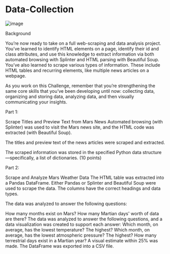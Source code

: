 # Data-Collection

![image](https://user-images.githubusercontent.com/118692087/226218538-8a597097-10a1-4bf6-9daf-aab40d4c51df.png)


Background


You’re now ready to take on a full web-scraping and data analysis project. You’ve learned to identify HTML elements on a page, identify their id and class attributes, and use this knowledge to extract information via both automated browsing with Splinter and HTML parsing with Beautiful Soup. You’ve also learned to scrape various types of information. These include HTML tables and recurring elements, like multiple news articles on a webpage.

As you work on this Challenge, remember that you’re strengthening the same core skills that you’ve been developing until now: collecting data, organizing and storing data, analyzing data, and then visually communicating your insights.


Part 1: 

Scrape Titles and Preview Text from Mars News
Automated browsing (with Splinter) was used to visit the Mars news site, and the HTML code was extracted (with Beautiful Soup). 

The titles and preview text of the news articles were scraped and extracted. 

The scraped information was stored in the specified Python data structure—specifically, a list of dictionaries. (10 points)


Part 2: 

Scrape and Analyze Mars Weather Data 
The HTML table was extracted into a Pandas DataFrame. Either Pandas or Splinter and Beautiful Soup were used to scrape the data. The columns have the correct headings and data types.

The data was analyzed to answer the following questions: 

How many months exist on Mars? 
How many Martian days' worth of data are there? 
The data was analyzed to answer the following questions, and a data visualization was created to support each answer: 
Which month, on average, has the lowest temperature? The highest?
Which month, on average, has the lowest atmospheric pressure? The highest? 
How many terrestrial days exist in a Martian year? A visual estimate within 25% was made. 
The DataFrame was exported into a CSV file.
